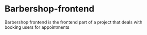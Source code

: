 # Barbershop-frontend

Barbershop frontend is the frontend part of a project that deals with booking users for appointments
